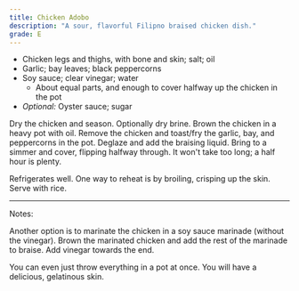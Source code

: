 ```yaml
---
title: Chicken Adobo
description: "A sour, flavorful Filipno braised chicken dish."
grade: E
---
```


- Chicken legs and thighs, with bone and skin; salt; oil
- Garlic; bay leaves; black peppercorns
- Soy sauce; clear vinegar; water
    - About equal parts, and enough to cover halfway up the chicken in the pot
- *Optional:* Oyster sauce; sugar

Dry the chicken and season. Optionally dry brine. Brown the chicken in a heavy pot with oil. Remove the chicken and toast/fry the garlic, bay, and peppercorns in the pot. Deglaze and add the braising liquid. Bring to a simmer and cover, flipping halfway through. It won't take too long; a half hour is plenty.

Refrigerates well. One way to reheat is by broiling, crisping up the skin. Serve with rice.

***
Notes:

Another option is to marinate the chicken in a soy sauce marinade (without the vinegar). Brown the marinated chicken and add the rest of the marinade to braise. Add vinegar towards the end.
 
You can even just throw everything in a pot at once. You will have a delicious, gelatinous skin. 


